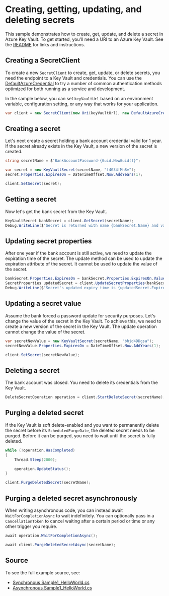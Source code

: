 # Creating, getting, updating, and deleting secrets

This sample demonstrates how to create, get, update, and delete a secret in Azure Key Vault.
To get started, you'll need a URI to an Azure Key Vault. See the [README](../README.md) for links and instructions.

## Creating a SecretClient

To create a new `SecretClient` to create, get, update, or delete secrets, you need the endpoint to a Key Vault and credentials.
You can use the [DefaultAzureCredential][DefaultAzureCredential] to try a number of common authentication methods optimized for both running as a service and development.

In the sample below, you can set `keyVaultUrl` based on an environment variable, configuration setting, or any way that works for your application.

```C# Snippet:SecretsSample1SecretClient
var client = new SecretClient(new Uri(keyVaultUrl), new DefaultAzureCredential());
```

## Creating a secret

Let's next create a secret holding a bank account credential valid for 1 year.
If the secret already exists in the Key Vault, a new version of the secret is created.

```C# Snippet:SecretsSample1CreateSecret
string secretName = $"BankAccountPassword-{Guid.NewGuid()}";

var secret = new KeyVaultSecret(secretName, "f4G34fMh8v");
secret.Properties.ExpiresOn = DateTimeOffset.Now.AddYears(1);

client.SetSecret(secret);
```

## Getting a secret

Now let's get the bank secret from the Key Vault.

```C# Snippet:SecretsSample1GetSecret
KeyVaultSecret bankSecret = client.GetSecret(secretName);
Debug.WriteLine($"Secret is returned with name {bankSecret.Name} and value {bankSecret.Value}");
```

## Updating secret properties

After one year if the bank account is still active, we need to update the expiration time of the secret.
The update method can be used to update the expiration attribute of the secret. It cannot be used to update the value of the secret.

```C# Snippet:SecretsSample1UpdateSecretProperties
bankSecret.Properties.ExpiresOn = bankSecret.Properties.ExpiresOn.Value.AddYears(1);
SecretProperties updatedSecret = client.UpdateSecretProperties(bankSecret.Properties);
Debug.WriteLine($"Secret's updated expiry time is {updatedSecret.ExpiresOn}");
```

## Updating a secret value

Assume the bank forced a password update for security purposes. Let's change the value of the secret in the Key Vault.
To achieve this, we need to create a new version of the secret in the Key Vault. The update operation cannot change the value of the secret.

```C# Snippet:SecretsSample1UpdateSecret
var secretNewValue = new KeyVaultSecret(secretName, "bhjd4DDgsa");
secretNewValue.Properties.ExpiresOn = DateTimeOffset.Now.AddYears(1);

client.SetSecret(secretNewValue);
```

## Deleting a secret

The bank account was closed. You need to delete its credentials from the Key Vault.

```C# Snippet:SecretsSample1DeleteSecret
DeleteSecretOperation operation = client.StartDeleteSecret(secretName);
```

## Purging a deleted secret

If the Key Vault is soft delete-enabled and you want to permanently delete the secret before its `ScheduledPurgeDate`,
the deleted secret needs to be purged. Before it can be purged, you need to wait until the secret is fully deleted.

```C# Snippet:SecretsSample1PurgeSecret
while (!operation.HasCompleted)
{
    Thread.Sleep(2000);

    operation.UpdateStatus();
}

client.PurgeDeletedSecret(secretName);
```

## Purging a deleted secret asynchronously

When writing asynchronous code, you can instead await `WaitForCompletionAsync` to wait indefinitely.
You can optionally pass in a `CancellationToken` to cancel waiting after a certain period or time or any other trigger you require.

```C# Snippet:SecretsSample1PurgeSecretAsync
await operation.WaitForCompletionAsync();

await client.PurgeDeletedSecretAsync(secretName);
```

## Source

To see the full example source, see:

* [Synchronous Sample1_HelloWorld.cs](../tests/samples/Sample1_HelloWorld.cs)
* [Asynchronous Sample1_HelloWorld.cs](../tests/samples/Sample1_HelloWorldAsync.cs)

[DefaultAzureCredential]: ../../../identity/Azure.Identity/README.md
